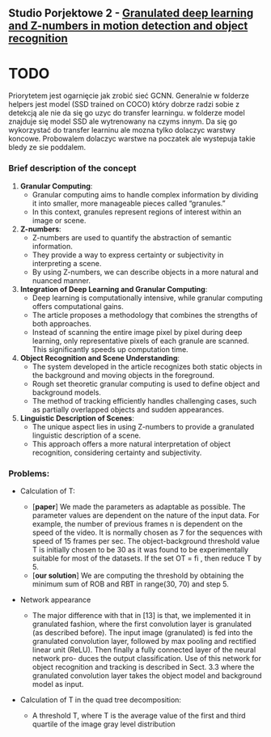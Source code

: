 ## Studio Porjektowe 2 - [Granulated deep learning and Z-numbers in motion detection and object recognition](https://link.springer.com/article/10.1007/s00521-019-04200-1)

# TODO

Priorytetem jest ogarnięcie jak zrobić sieć GCNN. Generalnie w folderze helpers jest model (SSD trained on COCO) który dobrze radzi sobie z detekcją ale nie da się go uzyc do transfer learningu. w folderze model znajduje się model SSD ale wytrenowany na czyms innym. Da się go wykorzystać do transfer learninu ale mozna tylko dolaczyc warstwy koncowe. Probowalem dolaczyc warstwe na poczatek ale wystepuja takie bledy ze sie poddalem.

### Brief description of the concept

1. **Granular Computing**:
    - Granular computing aims to handle complex information by dividing it into smaller, more manageable pieces called “granules.”
    - In this context, granules represent regions of interest within an image or scene.
2. **Z-numbers**:
    - Z-numbers are used to quantify the abstraction of semantic information.
    - They provide a way to express certainty or subjectivity in interpreting a scene.
    - By using Z-numbers, we can describe objects in a more natural and nuanced manner.
3. **Integration of Deep Learning and Granular Computing**:
    - Deep learning is computationally intensive, while granular computing offers computational gains.
    - The article proposes a methodology that combines the strengths of both approaches.
    - Instead of scanning the entire image pixel by pixel during deep learning, only representative pixels of each granule are scanned. This significantly speeds up computation time.
4. **Object Recognition and Scene Understanding**:
    - The system developed in the article recognizes both static objects in the background and moving objects in the foreground.
    - Rough set theoretic granular computing is used to define object and background models.
    - The method of tracking efficiently handles challenging cases, such as partially overlapped objects and sudden appearances.
5. **Linguistic Description of Scenes**:
    - The unique aspect lies in using Z-numbers to provide a granulated linguistic description of a scene.
    - This approach offers a more natural interpretation of object recognition, considering certainty and subjectivity.

### Problems:

- Calculation of T:
  
   - [**paper**] We made the parameters as adaptable as possible. The parameter values are dependent on the nature of the input data. For example, the number of previous frames n is dependent on the speed of the video. It is normally chosen as 7 for the sequences with speed of 15 frames per sec. The object-background threshold value T is initially chosen to be 30 as it was found to be experimentally suitable for most of the datasets. If the set OT = fi , then reduce T by 5.
   - [**our solution**] We are computing the threshold by obtaining the minimum sum of ROB and RBT in range(30, 70) and step 5.

- Network appearance
  
   - The major difference with that in [13] is that, we implemented it in granulated fashion, where the first convolution layer is granulated (as described before). The input image (granulated) is fed into the granulated convolution layer, followed by max pooling and rectified linear unit (ReLU). Then finally a fully connected layer of the neural network pro- duces the output classification. Use of this network for object recognition and tracking is described in Sect. 3.3 where the granulated convolution layer takes the object model and background model as input.

- Calculation of T in the quad tree decomposition:
  
   - A threshold T, where T is the average value of the first and third quartile of the image gray level distribution